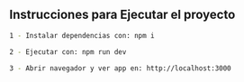 ## Instrucciones para Ejecutar el proyecto

```bash
1 - Instalar dependencias con: npm i  

2 - Ejecutar con: npm run dev

3 - Abrir navegador y ver app en: http://localhost:3000
```


